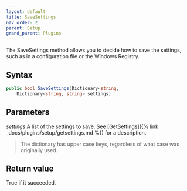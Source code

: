 ```yaml
---
layout: default
title: SaveSettings
nav_order: 2
parent: Setup
grand_parent: Plugins
---
```


The SaveSettings method allows you to decide how to save the settings, such as in a configuration file or the Windows Registry.

## Syntax
```csharp
public bool SaveSettings(Dictionary<string,
    Dictionary<string, string> settings)
```

## Parameters
*settings*
A list of the settings to save. See [GetSettings]({% link _docs/plugins/setup/getsettings.md %}) for a description.

> <span class="glyphicon glyphicon-info-sign" aria-hidden="true"></span> The dictionary has upper case keys, regardless of what case was originally used.

## Return value
True if it succeeded.
